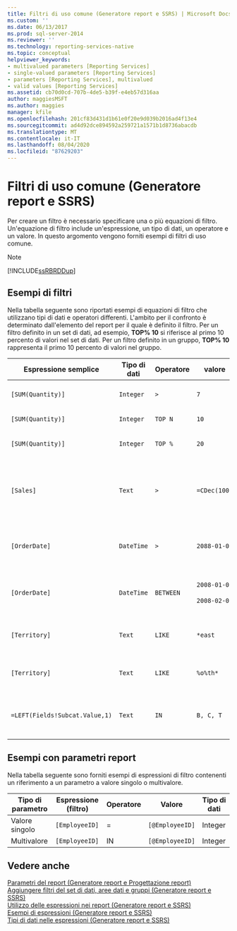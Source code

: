 ```yaml
---
title: Filtri di uso comune (Generatore report e SSRS) | Microsoft Docs
ms.custom: ''
ms.date: 06/13/2017
ms.prod: sql-server-2014
ms.reviewer: ''
ms.technology: reporting-services-native
ms.topic: conceptual
helpviewer_keywords:
- multivalued parameters [Reporting Services]
- single-valued parameters [Reporting Services]
- parameters [Reporting Services], multivalued
- valid values [Reporting Services]
ms.assetid: cb70d0cd-707b-4de5-b39f-e4eb57d316aa
author: maggiesMSFT
ms.author: maggies
manager: kfile
ms.openlocfilehash: 201cf83d431d1b61e0f20e9d039b2016ad4f13e4
ms.sourcegitcommit: ad4d92dce894592a259721a1571b1d8736abacdb
ms.translationtype: MT
ms.contentlocale: it-IT
ms.lasthandoff: 08/04/2020
ms.locfileid: "87629203"
---
```

# <a name="commonly-used-filters-report-builder-and-ssrs"></a>Filtri di uso comune (Generatore report e SSRS)
  Per creare un filtro è necessario specificare una o più equazioni di filtro. Un'equazione di filtro include un'espressione, un tipo di dati, un operatore e un valore. In questo argomento vengono forniti esempi di filtri di uso comune.  
  
> [!NOTE]  
>  [!INCLUDE[ssRBRDDup](../../includes/ssrbrddup-md.md)]  
  
## <a name="filter-examples"></a>Esempi di filtri  
 Nella tabella seguente sono riportati esempi di equazioni di filtro che utilizzano tipi di dati e operatori differenti. L'ambito per il confronto è determinato dall'elemento del report per il quale è definito il filtro. Per un filtro definito in un set di dati, ad esempio, **TOP% 10** si riferisce al primo 10 percento di valori nel set di dati. Per un filtro definito in un gruppo, **TOP% 10** rappresenta il primo 10 percento di valori nel gruppo.  
  
|Espressione semplice|Tipo di dati|Operatore|valore|Descrizione|  
|-----------------------|---------------|--------------|-----------|-----------------|  
|`[SUM(Quantity)]`|`Integer`|`>`|`7`|Sono inclusi valori di dati maggiori di 7.|  
|`[SUM(Quantity)]`|`Integer`|`TOP N`|`10`|Include i primi 10 valori di dati.|  
|`[SUM(Quantity)]`|`Integer`|`TOP %`|`20`|Include il primo 20% di valori di dati.|  
|`[Sales]`|`Text`|`>`|`=CDec(100)`|Include tutti i valori di tipo System.Decimal (tipi di dati "money" in SQL) maggiori di 100 dollari.|  
|`[OrderDate]`|`DateTime`|`>`|`2088-01-01`|Include tutte le date dal 1 gennaio 2008 alla data corrente.|  
|`[OrderDate]`|`DateTime`|`BETWEEN`|`2008-01-01`<br /><br /> `2008-02-01`|Include le date dal 1 gennaio 2008 al 1 febbraio 2008 compreso.|  
|`[Territory]`|`Text`|`LIKE`|`*east`|Tutti i nomi di territorio che terminano in "east".|  
|`[Territory]`|`Text`|`LIKE`|`%o%th*`|Tutti i nomi di territorio che iniziano con North e South.|  
|`=LEFT(Fields!Subcat.Value,1)`|`Text`|`IN`|`B, C, T`|Tutti i valori di sottocategoria che iniziano con la lettera B, C o T.|  
  
## <a name="examples-with-report-parameters"></a>Esempi con parametri report  
 Nella tabella seguente sono forniti esempi di espressioni di filtro contenenti un riferimento a un parametro a valore singolo o multivalore.  
  
|Tipo di parametro|Espressione (filtro)|Operatore|Valore|Tipo di dati|  
|--------------------|---------------------------|--------------|-----------|---------------|  
|Valore singolo|`[EmployeeID]`|=|`[@EmployeeID]`|Integer|  
|Multivalore|`[EmployeeID]`|IN|`[@EmployeeID]`|Integer|  
  
## <a name="see-also"></a>Vedere anche  
 [Parametri del report &#40;Generatore report e Progettazione report&#41;](report-parameters-report-builder-and-report-designer.md)   
 [Aggiungere filtri del set di dati, aree dati e gruppi &#40;Generatore report e SSRS&#41;](add-dataset-filters-data-region-filters-and-group-filters.md)   
 [Utilizzo delle espressioni nei report &#40;Generatore report e SSRS&#41;](expression-uses-in-reports-report-builder-and-ssrs.md)   
 [Esempi di espressioni &#40;Generatore report e SSRS&#41;](expression-examples-report-builder-and-ssrs.md)   
 [Tipi di dati nelle espressioni &#40;Generatore report e SSRS&#41;](expressions-report-builder-and-ssrs.md)  
  
  
